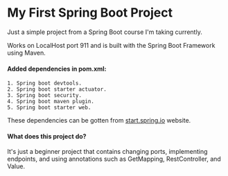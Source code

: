 # My First Spring Boot Project

Just a simple project from a Spring Boot course I'm taking currently.

Works on LocalHost port 911 and is built with the Spring Boot Framework using Maven.

#### Added dependencies in pom.xml:

    1. Spring boot devtools.
    2. Spring boot starter actuator.
    3. Spring boot security.
    4. Spring boot maven plugin.
    5. Spring boot starter web.

These dependencies can be gotten from [start.spring.io](https://start.spring.io) website.

#### What does this project do?

It's just a beginner project that contains changing ports, implementing endpoints, and using annotations such as GetMapping, RestController, and Value.
